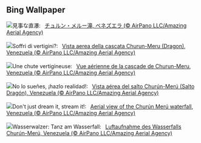 ## Bing Wallpaper
![](https://www.bing.com/th?id=OHR.DragonWaterfall_JA-JP4588588498_UHD.jpg&w=1000)見事な直瀑:&nbsp;&ensp;[チュルン・メルー滝, ベネズエラ (© AirPano LLC/Amazing Aerial Agency)](https://www.bing.com/th?id=OHR.DragonWaterfall_JA-JP4588588498_UHD.jpg)
<br><br/>
![](https://www.bing.com/th?id=OHR.DragonWaterfall_IT-IT3577761002_UHD.jpg&w=1000)Soffri di vertigini?:&nbsp;&ensp;[Vista aerea della cascata Churun-Meru (Dragon), Venezuela (© AirPano LLC/Amazing Aerial Agency)](https://www.bing.com/th?id=OHR.DragonWaterfall_IT-IT3577761002_UHD.jpg)
<br><br/>
![](https://www.bing.com/th?id=OHR.DragonWaterfall_FR-FR6498141179_UHD.jpg&w=1000)Une chute vertigineuse:&nbsp;&ensp;[Vue aérienne de la cascade de Churun-Meru, Venezuela (© AirPano LLC/Amazing Aerial Agency)](https://www.bing.com/th?id=OHR.DragonWaterfall_FR-FR6498141179_UHD.jpg)
<br><br/>
![](https://www.bing.com/th?id=OHR.DragonWaterfall_ES-ES7444409826_UHD.jpg&w=1000)No lo sueñes, ¡hazlo realidad!:&nbsp;&ensp;[Vista aérea del salto Churún-Merú (Salto Dragón), Venezuela (© AirPano LLC/Amazing Aerial Agency)](https://www.bing.com/th?id=OHR.DragonWaterfall_ES-ES7444409826_UHD.jpg)
<br><br/>
![](https://www.bing.com/th?id=OHR.DragonWaterfall_EN-GB5111698733_UHD.jpg&w=1000)Don't just dream it, stream it!:&nbsp;&ensp;[Aerial view of the Churún Merú waterfall, Venezuela (© AirPano LLC/Amazing Aerial Agency)](https://www.bing.com/th?id=OHR.DragonWaterfall_EN-GB5111698733_UHD.jpg)
<br><br/>
![](https://www.bing.com/th?id=OHR.DragonWaterfall_DE-DE4647448695_UHD.jpg&w=1000)Wasserwalzer: Tanz am Wasserfall:&nbsp;&ensp;[Luftaufnahme des Wasserfalls Churún-Merú, Venezuela (© AirPano LLC/Amazing Aerial Agency)](https://www.bing.com/th?id=OHR.DragonWaterfall_DE-DE4647448695_UHD.jpg)
<br><br/>
